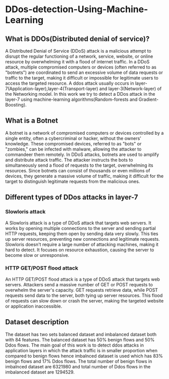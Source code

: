 # DDos-detection-Using-Machine-Learning
## **What is DDOs(Distributed denial of service)?**
A Distributed Denial of Service (DDoS) attack is a malicious attempt to disrupt the regular functioning of a network, service, website, or online resource by overwhelming it with a flood of internet traffic. In a DDoS attack, multiple compromised computers or devices (often referred to as "botnets") are coordinated to send an excessive volume of data requests or traffic to the target, making it difficult or impossible for legitimate users to access the targeted resource. A ddos attack usually occurs in layer-7(Application-layer),layer-4(Transport-layer) and layer-3(Network-layer) of the Networking model. In this work we try to detect a DDos attack in the layer-7 using machine-learning algorithms(Random-forests and Gradient-Boosting).
## **What is a Botnet**
A botnet is a network of compromised computers or devices controlled by a single entity, often a cybercriminal or hacker, without the owners' knowledge. These compromised devices, referred to as "bots" or "zombies," can be infected with malware, allowing the attacker to commandeer them remotely.
In DDoS attacks, botnets are used to amplify and distribute attack traffic. The attacker instructs the bots to simultaneously send a flood of requests to the target, overwhelming its resources. Since botnets can consist of thousands or even millions of devices, they generate a massive volume of traffic, making it difficult for the target to distinguish legitimate requests from the malicious ones.
## **Different types of DDos attacks in layer-7**
### **Slowloris attack**
A Slowloris attack is a type of DDoS attack that targets web servers. It works by opening multiple connections to the server and sending partial HTTP requests, keeping them open by sending data very slowly. This ties up server resources, preventing new connections and legitimate requests. Slowloris doesn't require a large number of attacking machines, making it hard to detect. It focuses on resource exhaustion, causing the server to become slow or unresponsive.
### **HTTP GET/POST flood attack**
An HTTP GET/POST flood attack is a type of DDoS attack that targets web servers. Attackers send a massive number of GET or POST requests to overwhelm the server's capacity. GET requests retrieve data, while POST requests send data to the server, both tying up server resources. This flood of requests can slow down or crash the server, making the targeted website or application inaccessible. 
## **Dataset description**
The dataset has two sets balanced dataset and imbalanced dataset both with 84 features. The balanced dataset has 50% benign flows and 50% Ddos flows. The main goal of this work is to detect ddos attacks in application layers in which the  attack traffic is in smaller proportion when compared to benign flows hence imbalnced dataset is used which has 83% benign flows and 17% Ddos flows. The total number of benign flows in imbalnced dataset are 6321980 and total number of Ddos flows in the imbalanced dataset are 1294529.
